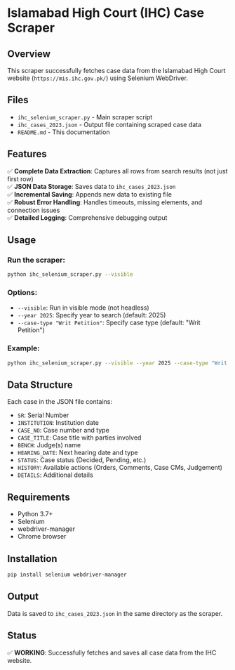 # Islamabad High Court (IHC) Case Scraper

## Overview
This scraper successfully fetches case data from the Islamabad High Court website (`https://mis.ihc.gov.pk/`) using Selenium WebDriver.

## Files
- `ihc_selenium_scraper.py` - Main scraper script
- `ihc_cases_2023.json` - Output file containing scraped case data
- `README.md` - This documentation

## Features
✅ **Complete Data Extraction**: Captures all rows from search results (not just first row)  
✅ **JSON Data Storage**: Saves data to `ihc_cases_2023.json`  
✅ **Incremental Saving**: Appends new data to existing file  
✅ **Robust Error Handling**: Handles timeouts, missing elements, and connection issues  
✅ **Detailed Logging**: Comprehensive debugging output  

## Usage

### Run the scraper:
```bash
python ihc_selenium_scraper.py --visible
```

### Options:
- `--visible`: Run in visible mode (not headless)
- `--year 2025`: Specify year to search (default: 2025)
- `--case-type "Writ Petition"`: Specify case type (default: "Writ Petition")

### Example:
```bash
python ihc_selenium_scraper.py --visible --year 2025 --case-type "Writ Petition"
```

## Data Structure
Each case in the JSON file contains:
- `SR`: Serial Number
- `INSTITUTION`: Institution date
- `CASE_NO`: Case number and type
- `CASE_TITLE`: Case title with parties involved
- `BENCH`: Judge(s) name
- `HEARING_DATE`: Next hearing date and type
- `STATUS`: Case status (Decided, Pending, etc.)
- `HISTORY`: Available actions (Orders, Comments, Case CMs, Judgement)
- `DETAILS`: Additional details

## Requirements
- Python 3.7+
- Selenium
- webdriver-manager
- Chrome browser

## Installation
```bash
pip install selenium webdriver-manager
```

## Output
Data is saved to `ihc_cases_2023.json` in the same directory as the scraper.

## Status
✅ **WORKING**: Successfully fetches and saves all case data from the IHC website. 